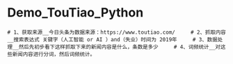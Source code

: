 # Demo_TouTiao_Python
    # 1、获取来源__今日头条为数据来源：https://www.toutiao.com/     # 2、抓取内容__搜索表达式 关键字（人工智能 or AI ）and（失业）时间为 2019年     # 3、数据处理__然后先初步看下这样抓取下来的新闻内容是什么，条数是多少     # 4、词频统计__对这些新闻内容进行分词，然后词频统计。
